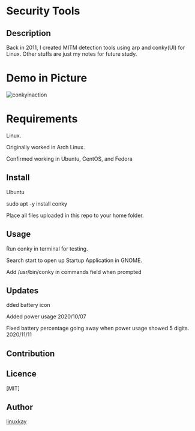 # Security Tools 

## Description
Back in 2011, I created MITM detection tools using arp and conky(UI) for Linux. Other stuffs are just my notes for future study.

# Demo in Picture
![conkyinaction](https://raw.githubusercontent.com/wiki/linuxkay/Security_tools/images/conky_screenshot.jpeg)

# Requirements

Linux.

Originally worked in Arch Linux.

Confirmed working in Ubuntu, CentOS, and Fedora  

## Install
Ubuntu

sudo apt -y install conky

Place all files uploaded in this repo to your home folder.

## Usage
Run conky in terminal for testing.

Search start to open up Startup Application in GNOME.

Add /usr/bin/conky in commands field when prompted

## Updates

dded battery icon

Added power usage 2020/10/07

Fixed battery percentage going away when power usage showed 5 digits. 2020/11/11

## Contribution

## Licence
[MIT]

## Author

[linuxkay](https://github.com/linuxkay)
